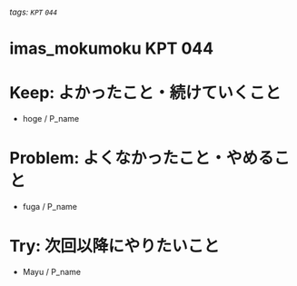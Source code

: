 ###### tags: `KPT` `044`

# imas_mokumoku KPT 044

# Keep: よかったこと・続けていくこと

- hoge / P_name

# Problem: よくなかったこと・やめること

- fuga / P_name

# Try: 次回以降にやりたいこと

- Mayu / P_name
